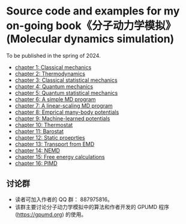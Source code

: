 # Source code and examples for my on-going book《分子动力学模拟》 (Molecular dynamics simulation)

To be published in the spring of 2024.

- [chapter 1: Classical mechanics](chapter-01-classical_mechanics/readme.md)
- [chapter 2: Thermodynamics](chapter-01-thermodynamics/readme.md)
- [chapter 3: Classical statistical mechanics](chapter-03-classical_statistical_mechanics/readme.md)
- [chapter 4: Quantum mechanics](chapter-04-quantum_mechanics/readme.md)
- [chapter 5: Quantum statistical mechanics](chapter-05-quantum_statistical_mechanics/readme.md)
- [chapter 6: A simple MD program](chapter-06-simple_md/readme.md)
- [chapter 7: A linear-scaling MD program](chapter-07-linear_md/readme.md)
- [chapter 8: Emprical many-body potentials](chapter-08-empirical_potentials/readme.md)
- [chapter 9: Machine-learned potentials](chapter-09-machine_learned_potentials/readme.md)
- [chapter 10: Thermostat](chapter-10-thermostat/readme.md)
- [chapter 11: Barostat](chapter-11-barostat/readme.md)
- [chapter 12: Static proeprties](chapter-12-static_properties/readme.md)
- [chapter 13: Transport from EMD](chapter-13-transport_EMD/readme.md)
- [chapter 14: NEMD](chapter-14-NEMD/readme.md)
- [chapter 15: Free energy calculations](chapter-15-free_energy/readme.md)
- [chapter 16: PIMD](chapter-16-pimd/readme.md)

## 讨论群
* 读者可加入作者的 QQ 群： 887975816。
* 该群主要讨论分子动力学模拟中的算法和作者开发的 GPUMD 程序 (https://gpumd.org) 的使用。

